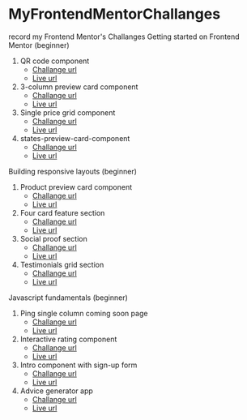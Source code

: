 # MyFrontendMentorChallanges

record my Frontend Mentor's Challanges
Getting started on Frontend Mentor (beginner)

1. QR code component
   - [Challange url](https://www.frontendmentor.io/challenges/qr-code-component-iux_sIO_H)
   - [Live url](https://perterhuan.github.io/MyFrontendMentorChallanges/qr-code-component-main/)
2. 3-column preview card component
   - [Challange url](https://www.frontendmentor.io/challenges/3column-preview-card-component-pH92eAR2-)
   - [Live url](https://perterhuan.github.io/MyFrontendMentorChallanges/3-column-preview-card-component-main/)
3. Single price grid component
   - [Challange url](https://www.frontendmentor.io/challenges/single-price-grid-component-5ce41129d0ff452fec5abbbc?ref=challenge-roadmap)
   - [Live url](https://perterhuan.github.io/MyFrontendMentorChallanges/single-price-grid-component-master/)
4. states-preview-card-component
   - [Challange url](https://www.frontendmentor.io/challenges/stats-preview-card-component-8JqbgoU62/hub)
   - [Live url](https://perterhuan.github.io/MyFrontendMentorChallanges/stats-preview-card-component-main)

Building responsive layouts (beginner)

1. Product preview card component
   - [Challange url](https://www.frontendmentor.io/challenges/product-preview-card-component-GO7UmttRfa/hub)
   - [Live url](https://perterhuan.github.io/MyFrontendMentorChallanges/product-preview-card-component-main)
2. Four card feature section
   - [Challange url](https://www.frontendmentor.io/challenges/four-card-feature-section-weK1eFYK/hub)
   - [Live url](https://perterhuan.github.io/MyFrontendMentorChallanges/four-card-feature-section-master)
3. Social proof section
   - [Challange url](https://www.frontendmentor.io/challenges/social-proof-section-6e0qTv_bA/hub)
   - [Live url](https://perterhuan.github.io/MyFrontendMentorChallanges/social-proof-section-master)
4. Testimonials grid section
   - [Challange url](https://www.frontendmentor.io/challenges/testimonials-grid-section-Nnw6J7Un7/hub)
   - [Live url](https://perterhuan.github.io/MyFrontendMentorChallanges/testimonials-grid-section-main)

Javascript fundamentals (beginner)

1. Ping single column coming soon page
   - [Challange url](https://www.frontendmentor.io/challenges/ping-single-column-coming-soon-page-5cadd051fec04111f7b848da/hub)
   - [Live url](https://perterhuan.github.io/MyFrontendMentorChallanges/ping-coming-soon-page-master/)
2. Interactive rating component
   - [Challange url](https://www.frontendmentor.io/challenges/interactive-rating-component-koxpeBUmI/hub)
   - [Live url](https://perterhuan.github.io/MyFrontendMentorChallanges/interactive-rating-component-main/)
3. Intro component with sign-up form
   - [Challange url](https://www.frontendmentor.io/challenges/intro-component-with-signup-form-5cf91bd49edda32581d28fd1/hub)
   - [Live url](https://perterhuan.github.io/MyFrontendMentorChallanges/intro-component-with-signup-form-master/)
4. Advice generator app
   - [Challange url](https://www.frontendmentor.io/challenges/advice-generator-app-QdUG-13db/hub)
   - [Live url](https://perterhuan.github.io/MyFrontendMentorChallanges/advice-generator-app-main/)
